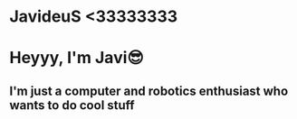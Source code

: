 # JavideuS <33333333 
# Heyyy, I'm Javi😎

## I'm just a computer and robotics enthusiast who wants to do cool stuff

<!--
<table style="width:100%; border-collapse: collapse; border: none;">
  <tr>
    <td style="width:70%; padding: 10px; border: none;">
      <h1 style="font-size: 24px; font-weight: bold;">I'm just a computer and robotics enthusiast who wants to do cool stuff</h1>
      <p style="font-size: 18px; text-align: justify;">This is where I upload all my freestyle codes and attempts to change the world during my free time.</p>
      <p style="font-size: 18px; text-align: justify;">I believe that open-source code is important to the development of the world, so I always will try to update with every new idea I get in mind.</p>
    </td>
    <td style="width:30%; padding: 10px; border: none;">
      <img src="javi.jpg" alt="Javi" style="width: 100%; height: auto;">
    </td>
  </tr>
</table>

## About Me

<table style="width:100%; border-collapse: collapse; border: none;">
  <tr>
    <td style="width:60%; padding: 10px; border: none;">
      <ul style="font-size: 18px; text-align: justify;">
        <li>🇻🇪 I was born in Caracas and I'm currently living in Spain, but my dream is to live in Seoul</li>
        <li>👻 I like to freestyle with my code and try a bunch of stuff to get fun, maybe one day it is a crazy invention that changes the world</li>
        <li>⚡ Fun fact: Me gustan las rubias 😼, el lol 🎮, Fnatic, el Real Madrid ⚽ y las NewJeans 🤩</li>
        <li>My role model is Iron Man and someday I will replicate his achievements 🤖</li>
      </ul>
    </td>
    <td style="width:40%; padding: 10px; border: none;">
      <img src="gengar_empresario.jpeg" alt="Grind Mode" style="width: 100%; height: auto;">
    </td>
  </tr>
</table>

## Skills

<table style="width:100%; border-collapse: collapse; border: none;">
  <tr>
    <td style="width:65%; padding: 10px; border: none;">
      <ul style="font-size: 18px;">
        <li><strong>Dedicated Fields:</strong> Robotics and AI</li>
        <li><strong>Programming Languages:</strong> C++, Python, Java</li>
        <li><strong>Tools:</strong> Freecad</li>
        <li><strong>Languages:</strong> Spanish, English, and Korean Enthusiast</li>
      </ul>
    </td>
    <td style="width:35%; padding: 10px; border: none;">
      <img src="hacker.jpeg" alt="Hacker" style="width: 100%; height: auto;">
    </td>
  </tr>
</table>

## Projects

Here are some of the projects I've worked on:

### [Project Name 1](https://github.com/your-username/project1)
A brief description of what this project does and why it's useful.

### [Project Name 2](https://github.com/your-username/project2)
A brief description of what this project does and why it's useful.

## Contact

- [Instagram](https://www.instagram.com/javig1000/)
- [LinkedIn](https://www.linkedin.com/in/javideus/)
-->


